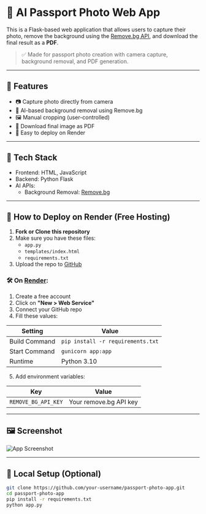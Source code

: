 # 📸 AI Passport Photo Web App

This is a Flask-based web application that allows users to capture their photo, remove the background using the [Remove.bg API](https://www.remove.bg/api), and download the final result as a **PDF**.

> ✅ Made for passport photo creation with camera capture, background removal, and PDF generation.

---

## 🔧 Features

- 📷 Capture photo directly from camera
- 🧼 AI-based background removal using Remove.bg
- 🖼️ Manual cropping (user-controlled)
- 📄 Download final image as PDF
- 🚀 Easy to deploy on Render

---

## 🧠 Tech Stack

- Frontend: HTML, JavaScript
- Backend: Python Flask
- AI APIs:  
  - Background Removal: [Remove.bg](https://www.remove.bg/api)

---

## 🚀 How to Deploy on Render (Free Hosting)

1. **Fork or Clone this repository**
2. Make sure you have these files:
   - `app.py`
   - `templates/index.html`
   - `requirements.txt`
3. Upload the repo to [GitHub](https://github.com)

### 🛠️ On [Render](https://render.com):
1. Create a free account
2. Click on **"New > Web Service"**
3. Connect your GitHub repo
4. Fill these values:

| Setting             | Value                                |
|---------------------|--------------------------------------|
| Build Command       | `pip install -r requirements.txt`    |
| Start Command       | `gunicorn app:app`                   |
| Runtime             | Python 3.10                          |

5. Add environment variables:

| Key                 | Value                            |
|---------------------|----------------------------------|
| `REMOVE_BG_API_KEY` | Your remove.bg API key           |

---

## 🖼️ Screenshot

![App Screenshot](https://via.placeholder.com/700x400?text=Passport+Photo+App+Preview)

---

## 🧪 Local Setup (Optional)

```bash
git clone https://github.com/your-username/passport-photo-app.git
cd passport-photo-app
pip install -r requirements.txt
python app.py
